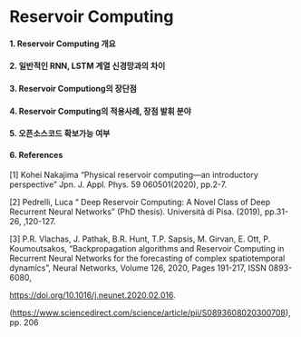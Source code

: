 # Reservoir Computing

#### 1. Reservoir Computing 개요

#### 2. 일반적인 RNN, LSTM 계열 신경망과의 차이

#### 3. Reservoir Computiong의 장단점 

#### 4. Reservoir Computing의 적용사례, 장점 발휘 분야 

#### 5. 오픈소스코드 확보가능 여부

#### 6. References

[1] Kohei Nakajima “Physical reservoir computing—an introductory perspective” Jpn. J. Appl. Phys. 59 060501(2020), pp.2-7. 

[2] Pedrelli, Luca “ Deep Reservoir Computing: A Novel Class of Deep Recurrent Neural Networks” (PhD thesis).  Università di Pisa. (2019), pp.31-26, ,120-127.

 [3] P.R. Vlachas, J. Pathak, B.R. Hunt, T.P. Sapsis, M. Girvan, E. Ott, P. Koumoutsakos, “Backpropagation algorithms and Reservoir Computing in Recurrent Neural Networks for the forecasting of  complex spatiotemporal dynamics”, Neural Networks, Volume 126, 2020, Pages 191-217, ISSN 0893-6080,

 https://doi.org/10.1016/j.neunet.2020.02.016.  

(https://www.sciencedirect.com/science/article/pii/S0893608020300708), pp. 206
